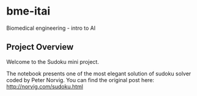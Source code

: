# bme-itai
Biomedical engineering - intro to AI
## Project Overview

Welcome to the Sudoku mini project.

The notebook presents one of the most elegant solution of sudoku solver coded by Peter Norvig.
You can find the original post here: http://norvig.com/sudoku.html
